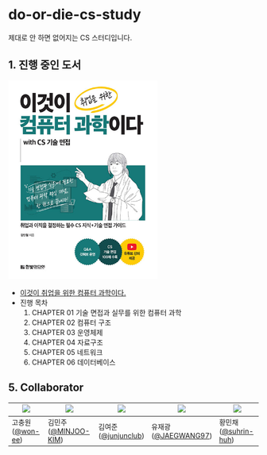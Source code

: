 # do-or-die-cs-study
제대로 안 하면 없어지는 CS 스터디입니다.

## 1. 진행 중인 도서
<img src="이것이 취업을 위한 컴퓨터 과학이다.jpg" width="300" height="400"/>  
<br>  

- [이것이 취업을 위한 컴퓨터 과학이다.](https://www.hanbit.co.kr/store/books/look.php?p_code=B3079890360)
- 진행 목차
  1. CHAPTER 01 기술 면접과 실무를 위한 컴퓨터 과학
  2. CHAPTER 02 컴퓨터 구조
  3. CHAPTER 03 운영체제
  4. CHAPTER 04 자료구조
  5. CHAPTER 05 네트워크
  6. CHAPTER 06 데이터베이스

## 5. Collaborator
| <a href="https://github.com/won-ee"><img src="https://github.com/won-ee.png" width="100"></a> | <a href="https://github.com/MINJOO-KIM"><img src="https://github.com/MINJOO-KIM.png" width="100"></a> | <a href="https://github.com/junjunclub"><img src="https://github.com/junjunclub.png" width="100"></a> | <a href="https://github.com/JAEKWANG97"><img src="https://github.com/JAEKWANG97.png" width="100"></a> | <a href="https://github.com/suhrin-huh"><img src="https://github.com/suhrin-huh.png" width="100"></a> |
| --- | --- | --- | --- | --- |
| 고충원<br>([@won-ee](https://github.com/won-ee)) | 김민주<br>([@MINJOO-KIM](https://github.com/MINJOO-KIM)) | 김여준<br>([@junjunclub](https://github.com/junjunclub)) | 유재광<br>([@JAEGWANG97](https://github.com/JAEKWANG97)) | 황민채<br>([@suhrin-huh](https://github.com/suhrin-huh.png)) |
